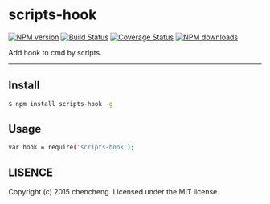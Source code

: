 # scripts-hook

[![NPM version](https://img.shields.io/npm/v/scripts-hook.svg?style=flat)](https://npmjs.org/package/scripts-hook)
[![Build Status](https://img.shields.io/travis/sorrycc/scripts-hook.svg?style=flat)](https://travis-ci.org/sorrycc/scripts-hook)
[![Coverage Status](https://img.shields.io/coveralls/sorrycc/scripts-hook.svg?style=flat)](https://coveralls.io/r/sorrycc/scripts-hook)
[![NPM downloads](http://img.shields.io/npm/dm/scripts-hook.svg?style=flat)](https://npmjs.org/package/scripts-hook)

Add hook to cmd by scripts.

---

## Install

```bash
$ npm install scripts-hook -g
```

## Usage

```bash
var hook = require('scripts-hook');
```

## LISENCE

Copyright (c) 2015 chencheng. Licensed under the MIT license.
